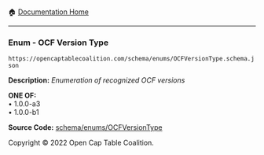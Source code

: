 :house: [Documentation Home](../../../)

---

### Enum - OCF Version Type

`https://opencaptablecoalition.com/schema/enums/OCFVersionType.schema.json`

**Description:** _Enumeration of recognized OCF versions_

**ONE OF:**</br>&bull; 1.0.0-a3 </br>&bull; 1.0.0-b1

**Source Code:** [schema/enums/OCFVersionType](../../../schema/enums/OCFVersionType.schema.json)

Copyright © 2022 Open Cap Table Coalition.
